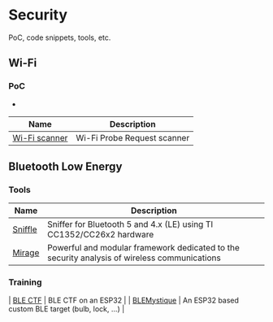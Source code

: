 # Security
PoC, code snippets, tools, etc.

## Wi-Fi
### PoC
- 
| Name        | Description |
| ----------- | ----------- |
| [Wi-Fi scanner](wifi_probe_request_scanner/) | Wi-Fi Probe Request scanner |

## Bluetooth Low Energy
### Tools

| Name        | Description |
| ----------- | ----------- |
| [Sniffle](https://github.com/nccgroup/Sniffle) | Sniffer for Bluetooth 5 and 4.x (LE) using TI CC1352/CC26x2 hardware |
| [Mirage](https://homepages.laas.fr/rcayre/mirage-documentation/overview.html) | Powerful and modular framework dedicated to the security analysis of wireless communications |


### Training
| [BLE CTF](https://github.com/hackgnar/ble_ctf) | BLE CTF on an ESP32 |
| [BLEMystique](https://github.com/pentesteracademy/blemystique) | An ESP32 based custom BLE target (bulb, lock, ...) |